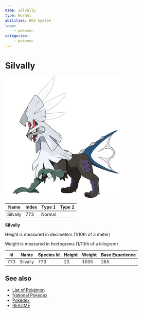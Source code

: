 ```yaml
---
name: Silvally
type: Normal
abilities: RKS System
tags:
    - pokemon
categories:
    - pokemon
---
```


# Silvally


![Silvally](images/773.png)

| **Name** | **Index** | **Type 1** | **Type 2** |
|----|----|----|----|
| Silvally | 773 | Normal  |  |

**Silvally** 


Height is measured in decimeters (1/10th of a meter)

Weight is measured in hectograms (1/10th of a kilogram)

| **Id** | **Name** | **Species Id** | **Height** | **Weight** | **Base Experience** |
|--------|----------|----------------|------------|------------|---------------------|
| 773 | Silvally | 773 | 23 | 1005 | 285 |


## See also

- [List of Pokémon](../pokemon.md)
- [National Pokédex](../national_pokedex.md)
- [Pokédex](../pokedex.md)
- [README](../README.md)
